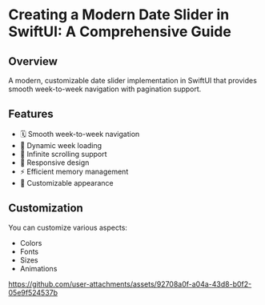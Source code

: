 # Creating a Modern Date Slider in SwiftUI: A Comprehensive Guide

## Overview
A modern, customizable date slider implementation in SwiftUI that provides smooth week-to-week navigation with pagination support.

## Features
* 🗓 Smooth week-to-week navigation
* 📅 Dynamic week loading
* 🔄 Infinite scrolling support
* 📱 Responsive design
* ⚡️ Efficient memory management
* 🎨 Customizable appearance

## Customization
You can customize various aspects:

* Colors
* Fonts
* Sizes
* Animations


https://github.com/user-attachments/assets/92708a0f-a04a-43d8-b0f2-05e9f524537b

